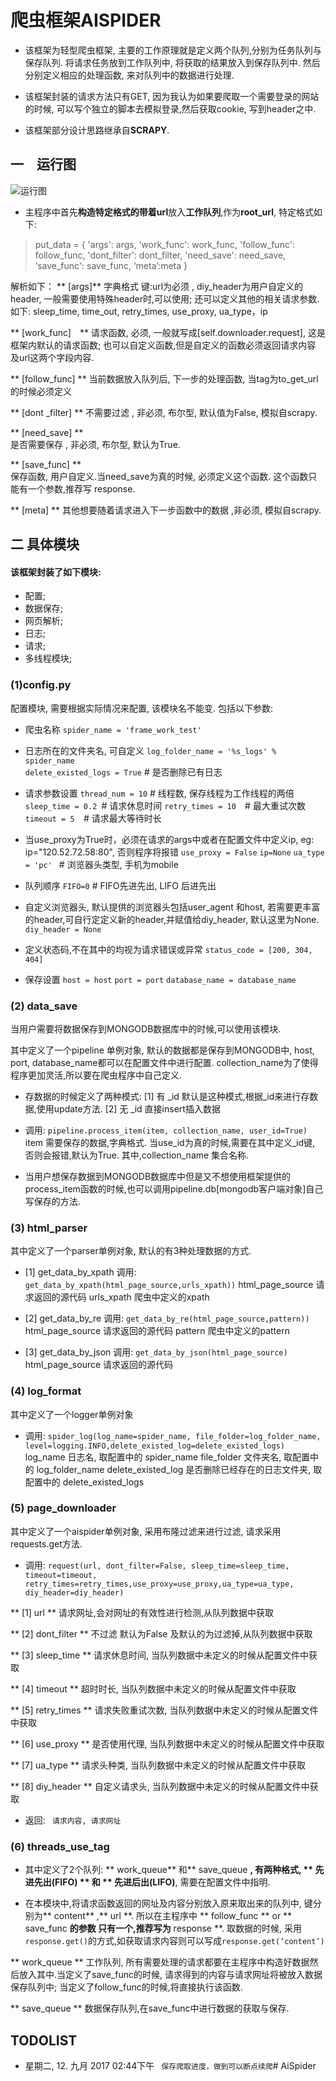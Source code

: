 # 爬虫框架AISPIDER
* 该框架为轻型爬虫框架, 主要的工作原理就是定义两个队列,分别为任务队列与保存队列. 将请求任务放到工作队列中, 将获取的结果放入到保存队列中. 然后分别定义相应的处理函数, 来对队列中的数据进行处理.

*  该框架封装的请求方法只有GET, 因为我认为如果要爬取一个需要登录的网站的时候, 可以写个独立的脚本去模拟登录,然后获取cookie, 写到header之中.
 
* 该框架部分设计思路继承自**SCRAPY**.

## 一　运行图
![运行图](http://qiniu.cuiqingcai.com/wp-content/uploads/2017/09/流程图2.png   "运行图")


- 主程序中首先**构造特定格式的带着url**放入**工作队列**,作为**root_url**, 特定格式如下:
> put_data = {
        'args': args, 
        ‘work_func': work_func,
        'follow_func': follow_func,
        'dont_filter': dont_filter,
        'need_save': need_save,
        ‘save_func': save_func,
        ‘meta’:meta
            }
            
  解析如下：
** [args]**
 字典格式  键:url为必须 ,  diy_header为用户自定义的header, 一般需要使用特殊header时,可以使用; 还可以定义其他的相关请求参数.如下: sleep_time, time_out, retry_times, use_proxy, ua_type，ip

** [work_func]　** 
 请求函数, 必须, 一般就写成[self.downloader.request], 这是框架内默认的请求函数;  也可以自定义函数,但是自定义的函数必须返回请求内容 及url这两个字段内容.

** [follow_func]  **
当前数据放入队列后, 下一步的处理函数, 当tag为to_get_url的时候必须定义

** [dont _filter] ** 
 不需要过滤 , 非必须, 布尔型, 默认值为False,  模拟自scrapy.

** [need_save] **  
是否需要保存 , 非必须, 布尔型, 默认为True.

** [save_func] **  
保存函数, 用户自定义.当need_save为真的时候, 必须定义这个函数. 这个函数只能有一个参数,推荐写 response.

** [meta] **
其他想要随着请求进入下一步函数中的数据 ,非必须, 模拟自scrapy.

## 二  具体模块
#### 该框架封装了如下模块:
* 配置;
* 数据保存;
* 网页解析;
* 日志;
* 请求;
* 多线程模块;

### (1)config.py 
配置模块, 需要根据实际情况来配置, 该模块名不能变.
包括以下参数:

- 爬虫名称
` spider_name = 'frame_work_test' ` 
- 日志所在的文件夹名, 可自定义
`log_folder_name = '%s_logs' % spider_name`  
`delete_existed_logs = True`  # 是否删除已有日志

- 请求参数设置
`thread_num = 10`  # 线程数, 保存线程为工作线程的两倍
`sleep_time = 0.2 `# 请求休息时间
`retry_times = 10  `# 最大重试次数
`timeout = 5  `# 请求最大等待时长
- 当use_proxy为True时，必须在请求的args中或者在配置文件中定义ip, eg: ip="120.52.72.58:80", 否则程序将报错
`use_proxy = False`
`ip=None`
`ua_type = 'pc' ` # 浏览器头类型, 手机为mobile
- 队列顺序
` FIFO=0 ` # FIFO先进先出, LIFO 后进先出

- 自定义浏览器头, 默认提供的浏览器头包括user_agent 和host, 若需要更丰富的header,可自行定定义新的header,并赋值给diy_header, 默认这里为None.
`diy_header = None `

- 定义状态码,不在其中的均视为请求错误或异常
`status_code = [200, 304, 404]`

- 保存设置
`host = host`
`port = port`
`database_name = database_name`

### (2) data_save
当用户需要将数据保存到MONGODB数据库中的时候,可以使用该模块.

其中定义了一个pipeline 单例对象, 默认的数据都是保存到MONGODB中, host, port, database_name都可以在配置文件中进行配置. collection_name为了使得程序更加灵活,所以要在爬虫程序中自己定义.

- 存数据的时候定义了两种模式:
[1] 有 _id 
默认是这种模式,根据_id来进行存数据,使用update方法.
[2] 无 _id
直接insert插入数据

- 调用:
`pipeline.process_item(item, collection_name, user_id=True)`
item 需要保存的数据,字典格式.
当use_id为真的时候,需要在其中定义_id键, 否则会报错,默认为True.
其中,collection_name 集合名称.

- 当用户想保存数据到MONGODB数据库中但是又不想使用框架提供的 process_item函数的时候,也可以调用pipeline.db[mongodb客户端对象]自己写保存的方法.

### (3) html_parser
其中定义了一个parser单例对象, 默认的有3种处理数据的方式.

* [1] get_data_by_xpath 
调用:
`get_data_by_xpath(html_page_source,urls_xpath))`
html_page_source 请求返回的源代码
urls_xpath 爬虫中定义的xpath

* [2] get_data_by_re
调用: 
`get_data_by_re(html_page_source,pattern))`
html_page_source 请求返回的源代码
pattern 爬虫中定义的pattern

* [3] get_data_by_json
调用:
`get_data_by_json(html_page_source)`
html_page_source 请求返回的源代码

### (4) log_format
其中定义了一个logger单例对象

* 调用:
`spider_log(log_name=spider_name, file_folder=log_folder_name, level=logging.INFO,delete_existed_log=delete_existed_logs)`
log_name  日志名, 取配置中的 spider_name
file_folder  文件夹名, 取配置中的 log_folder_name
delete_existed_log  是否删除已经存在的日志文件夹, 取配置中的 delete_existed_logs

### (5) page_downloader
其中定义了一个aispider单例对象, 采用布隆过滤来进行过滤, 请求采用requests.get方法.

* 调用:
`request(url, dont_filter=False, sleep_time=sleep_time, timeout=timeout, retry_times=retry_times,use_proxy=use_proxy,ua_type=ua_type, diy_header=diy_header)`

** [1] url **
请求网址,会对网址的有效性进行检测,从队列数据中获取

** [2] dont_filter  **
不过滤  默认为False 及默认的为过滤掉,从队列数据中获取

** [3] sleep_time **
请求休息时间, 当队列数据中未定义的时候从配置文件中获取

** [4] timeout **
超时时长, 当队列数据中未定义的时候从配置文件中获取

** [5] retry_times **
请求失败重试次数, 当队列数据中未定义的时候从配置文件中获取

** [6] use_proxy **
是否使用代理, 当队列数据中未定义的时候从配置文件中获取

** [7] ua_type **
请求头种类, 当队列数据中未定义的时候从配置文件中获取

** [8] diy_header **
自定义请求头, 当队列数据中未定义的时候从配置文件中获取

* 返回:
` 请求内容, 请求网址`

### (6)  threads_use_tag
* 其中定义了2个队列: ** work_queue** 和** save_queue **, 有两种格式, ** 先进先出(FIFO) ** 和 ** 先进后出(LIFO)**, 需要在配置文件中指明.

 * 在本模块中,将请求函数返回的网址及内容分别放入原来取出来的队列中, 键分别为** content** ,** url **. 所以在主程序中 ** follow_func ** or  ** save_func **的参数 **只有一个**,推荐写为** response **. 取数据的时候, 采用`response.get()`的方式,如获取请求内容则可以写成`response.get(‘content’)`
 
** work_queue ** 
	工作队列, 所有需要处理的请求都要在主程序中构造好数据然后放入其中.当定义了save_func的时候, 请求得到的内容与请求网址将被放入数据保存队列中;
当定义了follow_func的时候,将直接执行该函数. 

** save_queue ** 
 数据保存队列,在save_func中进行数据的获取与保存.
 

##    TODOLIST
* 星期二, 12. 九月 2017 02:44下午 
` 保存爬取进度，做到可以断点续爬`# AiSpider
